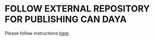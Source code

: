 # FOLLOW EXTERNAL REPOSITORY FOR PUBLISHING CAN DAYA

Please follow instructions [here](https://code.amazon.com/packages/CAN_analyzer/trees/mainline).